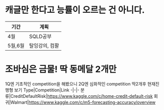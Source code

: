 # 캐글만 한다고 능률이 오르는 건 아니다.
기간|계획
-|-
4월|SQLD공부 
5월,6월|탈잉강의, 컴활

# 조바심은 금물! 딱 동메달 2개만
1Q엔 기초적인 competition을 해봤으니
2Q엔 심화적인 competition 딱2개후 현재진행형 보기
Type|Competition|Link
-|-|-
분류|CreditDefaultRisk|https://www.kaggle.com/c/home-credit-default-risk
회귀|Walmart|https://www.kaggle.com/c/m5-forecasting-accuracy/overview
